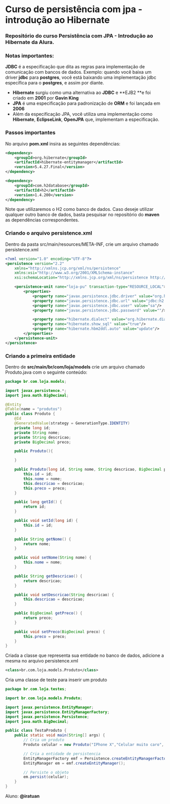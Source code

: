 # Curso de persistência com jpa - introdução ao Hibernate



### Repositório do curso Persistência com JPA - Introdução ao Hibernate da Alura.



### Notas importantes:

**JDBC** é a especificação que dita as regras para implementação de comunicação com bancos de dados. Exemplo: quando você baixa um driver **jdbc** para **postgres**, você está baixando uma implementação jdbc específica para o **postgres**, e assim por diante.



- **Hibernate** surgiu como uma alternativa ao **JDBC** e **EJB2 **e foi criado em **2001** por **Gavin King**
- **JPA** é uma especificação para padronização de **ORM** e foi lançada em **2006**
- Além da especificação JPA, você utiliza uma implementação como **Hibernate**, **EclipseLink**, **OpenJPA** que, implementam a especificação.

### Passos importantes

No arquivo **pom.xml** insira as seguintes dependências:

```xml
<dependency>
	<groupId>org.hibernate</groupId>
	<artifactId>hibernate-entitymanager</artifactId>
	<version>5.4.27.Final</version>
</dependency>

<dependency>
	<groupId>com.h2database</groupId>
	<artifactId>h2</artifactId>
	<version>1.4.200</version>
</dependency>
```

Note que utilizaremos o H2 como banco de dados. Caso deseje utilizar qualquer outro banco de dados, basta pesquisar no repositório do **maven** as dependências correspondentes.

### Criando o arquivo persistence.xml

Dentro da pasta src/main/resources/META-INF, crie um arquivo chamado persistence.xml

```xml
<?xml version="1.0" encoding="UTF-8"?>
<persistence version="2.2"
    xmlns="http://xmlns.jcp.org/xml/ns/persistence"
    xmlns:xsi="http://www.w3.org/2001/XMLSchema-instance"
    xsi:schemaLocation="http://xmlns.jcp.org/xml/ns/persistence http://xmlns.jcp.org/xml/ns/persistence/persistence_2_2.xsd">

    <persistence-unit name="loja-pu" transaction-type="RESOURCE_LOCAL">
        <properties>
            <property name="javax.persistence.jdbc.driver" value="org.h2.Driver"/>
            <property name="javax.persistence.jdbc.url" value="jdbc:h2:mem:loja"/>
            <property name="javax.persistence.jdbc.user" value="sa"/>
            <property name="javax.persistence.jdbc.password" value=""/>

            <property name="hibernate.dialect" value="org.hibernate.dialect.H2Dialect"/>
            <property name="hibernate.show_sql" value="true"/>
            <property name="hibernate.hbm2ddl.auto" value="update"/>
        </properties>
    </persistence-unit>
</persistence>
```



### Criando a primeira entidade

Dentro de **src/main/br/com/loja/models** crie um arquivo chamado Produto.java com o seguinte conteúdo:

```java
package br.com.loja.models;

import javax.persistence.*;
import java.math.BigDecimal;

@Entity
@Table(name = "produtos")
public class Produto {
    @Id
    @GeneratedValue(strategy = GenerationType.IDENTITY)
    private long id;
    private String nome;
    private String descricao;
    private BigDecimal preco;

    public Produto(){

    }

    public Produto(long id, String nome, String descricao, BigDecimal preco) {
        this.id = id;
        this.nome = nome;
        this.descricao = descricao;
        this.preco = preco;
    }

    public long getId() {
        return id;
    }

    public void setId(long id) {
        this.id = id;
    }

    public String getNome() {
        return nome;
    }

    public void setNome(String nome) {
        this.nome = nome;
    }

    public String getDescricao() {
        return descricao;
    }

    public void setDescricao(String descricao) {
        this.descricao = descricao;
    }

    public BigDecimal getPreco() {
        return preco;
    }

    public void setPreco(BigDecimal preco) {
        this.preco = preco;
    }
}

```

Criada a classe que representa sua entidade no banco de dados, adicione a mesma no arquivo persistence.xml

```xml
<class>br.com.loja.models.Produto</class>
```

Cria uma classe de teste para inserir um produto

```java
package br.com.loja.testes;

import br.com.loja.models.Produto;

import javax.persistence.EntityManager;
import javax.persistence.EntityManagerFactory;
import javax.persistence.Persistence;
import java.math.BigDecimal;

public class TestaProduto {
    public static void main(String[] args) {
        // Cria um produto
        Produto celular = new Produto("IPhone X","Celular muito caro", new BigDecimal("12000"));

        // Cria a entidade de persistencia
        EntityManagerFactory emf = Persistence.createEntityManagerFactory("loja-pu");
        EntityManager em = emf.createEntityManager();

        // Persiste o objeto
        em.persist(celular);
    }
}

```

Aluno: **@iratuan**

